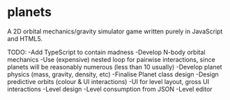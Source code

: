 # planets
A 2D orbital mechanics/gravity simulator game written purely in JavaScript and HTML5.

TODO:
-Add TypeScript to contain madness
-Develop N-body orbital mechanics
    -Use (expensive) nested loop for pairwise interactions, since planets will be reasonably numerous (less than 10 usually)
-Develop planet physics (mass, gravity, density, etc)
-Finalise Planet class design
-Design predictive orbits (colour & UI interactions)
-UI for level layout, gross UI interactions
-Level design
-Level consumption from JSON
-Level editor
